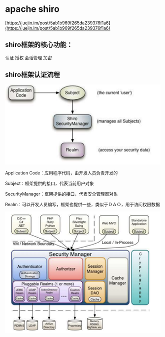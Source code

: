 # apache shiro

[https://juejin.im/post/5ab1b969f265da239376f1a6](https://juejin.im/post/5ab1b969f265da239376f1a6)

## shiro框架的核心功能： 

认证 授权 会话管理 加密

## shiro框架认证流程

![](../../../.gitbook/assets/image%20%28126%29.png)

Application Code：应用程序代码，由开发人员负责开发的 

Subject：框架提供的接口，代表当前用户对象 

SecurityManager：框架提供的接口，代表安全管理器对象

Realm：可以开发人员编写，框架也提供一些，类似于ＤＡＯ，用于访问权限数据

![](../../../.gitbook/assets/image%20%2870%29.png)

